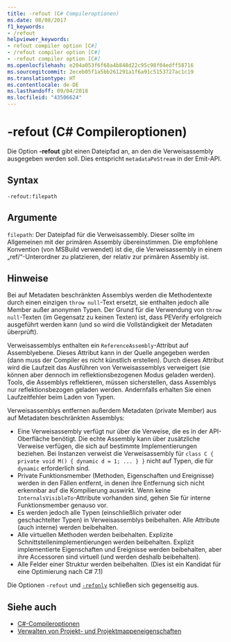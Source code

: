 ```yaml
---
title: -refout (C# Compileroptionen)
ms.date: 08/08/2017
f1_keywords:
- /refout
helpviewer_keywords:
- refout compiler option [C#]
- /refout compiler option [C#]
- -refout compiler option [C#]
ms.openlocfilehash: e204a053f6f68a4b848d22c95c98f04edff58716
ms.sourcegitcommit: 2eceb05f1a5bb261291a1f6a91c5153727ac1c19
ms.translationtype: HT
ms.contentlocale: de-DE
ms.lasthandoff: 09/04/2018
ms.locfileid: "43506624"
---
```

# <a name="-refout-c-compiler-options"></a>-refout (C# Compileroptionen)

Die Option **-refout** gibt einen Dateipfad an, an den die Verweisassembly ausgegeben werden soll. Dies entspricht `metadataPeStream` in der Emit-API.

## <a name="syntax"></a>Syntax

```console
-refout:filepath
```

## <a name="arguments"></a>Argumente

 `filepath`: Der Dateipfad für die Verweisassembly. Dieser sollte im Allgemeinen mit der primären Assembly übereinstimmen. Die empfohlene Konvention (von MSBuild verwendet) ist die, die Verweisassembly in einem „ref/“-Unterordner zu platzieren, der relativ zur primären Assembly ist.

## <a name="remarks"></a>Hinweise

Bei auf Metadaten beschränkten Assemblys werden die Methodentexte durch einen einzigen `throw null`-Text ersetzt, sie enthalten jedoch alle Member außer anonymen Typen. Der Grund für die Verwendung von `throw null`-Texten (im Gegensatz zu keinen Texten) ist, dass PEVerify erfolgreich ausgeführt werden kann (und so wird die Vollständigkeit der Metadaten überprüft).

Verweisassemblys enthalten ein `ReferenceAssembly`-Attribut auf Assemblyebene. Dieses Attribut kann in der Quelle angegeben werden (dann muss der Compiler es nicht künstlich erstellen). Durch dieses Attribut wird die Laufzeit das Ausführen von Verweisassemblys verweigert (sie können aber dennoch im reflektionsbezogenen Modus geladen werden). Tools, die Assemblys reflektieren, müssen sicherstellen, dass Assemblys nur reflektionsbezogen geladen werden. Andernfalls erhalten Sie einen Laufzeitfehler beim Laden von Typen.

Verweisassemblys entfernen außerdem Metadaten (private Member) aus auf Metadaten beschränkten Assemblys:

- Eine Verweisassembly verfügt nur über die Verweise, die es in der API-Oberfläche benötigt. Die echte Assembly kann über zusätzliche Verweise verfügen, die sich auf bestimmte Implementierungen beziehen. Bei Instanzen verweist die Verweisassembly für `class C { private void M() { dynamic d = 1; ... } }` nicht auf Typen, die für `dynamic` erforderlich sind.
- Private Funktionsmember (Methoden, Eigenschaften und Ereignisse) werden in den Fällen entfernt, in denen ihre Entfernung sich nicht erkennbar auf die Kompilierung auswirkt. Wenn keine `InternalsVisibleTo`-Attribute vorhanden sind, gehen Sie für interne Funktionsmember genauso vor.
- Es werden jedoch alle Typen (einschließlich privater oder geschachtelter Typen) in Verweisassemblys beibehalten. Alle Attribute (auch interne) werden beibehalten.
- Alle virtuellen Methoden werden beibehalten. Explizite Schnittstellenimplementierungen werden beibehalten. Explizit implementierte Eigenschaften und Ereignisse werden beibehalten, aber ihre Accessoren sind virtuell (und werden deshalb beibehalten).
- Alle Felder einer Struktur werden beibehalten. (Dies ist ein Kandidat für eine Optimierung nach C# 7.1)

Die Optionen `-refout` und [`-refonly`](refonly-compiler-option.md) schließen sich gegenseitig aus.

## <a name="see-also"></a>Siehe auch

- [C#-Compileroptionen](../../../csharp/language-reference/compiler-options/index.md)  
- [Verwalten von Projekt- und Projektmappeneigenschaften](/visualstudio/ide/managing-project-and-solution-properties)
